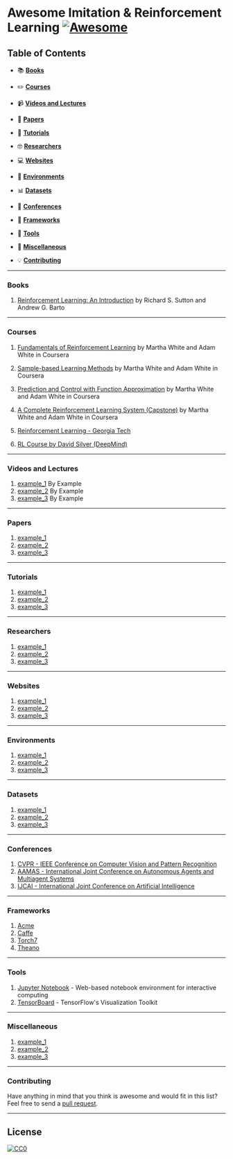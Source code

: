 # Awesome Imitation & Reinforcement Learning [![Awesome](https://cdn.rawgit.com/sindresorhus/awesome/d7305f38d29fed78fa85652e3a63e154dd8e8829/media/badge.svg)](https://github.com/sindresorhus/awesome)

## Table of Contents

* :books: **[Books](#books)**

* :pencil2: **[Courses](#courses)**  

* :video_camera: **[Videos and Lectures](#videos-and-lectures)**  

* :pencil: **[Papers](#papers)**  

* :blue_book: **[Tutorials](#tutorials)**  

* :nerd_face: **[Researchers](#researchers)**  

* :computer: **[Websites](#websites)**  

* :game_die: **[Environments](#environments)**

* :bar_chart: **[Datasets](#datasets)**

* :loudspeaker: **[Conferences](#Conferences)**

* :vertical_traffic_light: **[Frameworks](#frameworks)**  

* :toolbox: **[Tools](#tools)**  

* :satellite: **[Miscellaneous](#miscellaneous)**  

* :bulb: **[Contributing](#contributing)** 

---
### Books

1.  [Reinforcement Learning: An Introduction](http://incompleteideas.net/book/RLbook2020.pdf) by Richard S. Sutton and Andrew G. Barto

--- 
### Courses

1. [Fundamentals of Reinforcement Learning](https://www.coursera.org/learn/fundamentals-of-reinforcement-learning) by Martha White and Adam White in Coursera

2. [Sample-based Learning Methods](https://www.coursera.org/learn/sample-based-learning-methods?) by Martha White and Adam White in Coursera

3. [Prediction and Control with Function Approximation](https://www.coursera.org/learn/prediction-control-function-approximation?) by Martha White and Adam White in Coursera

4. [A Complete Reinforcement Learning System (Capstone)](https://www.coursera.org/learn/complete-reinforcement-learning-system?) by Martha White and Adam White in Coursera

5. [Reinforcement Learning - Georgia Tech](https://classroom.udacity.com/courses/ud600)

6. [RL Course by David Silver (DeepMind)](https://www.youtube.com/watch?v=2pWv7GOvuf0&list=PLqYmG7hTraZBiG_XpjnPrSNw-1XQaM_gB)

---
### Videos and Lectures

1.  [example_1](https://www.youtube.com/) By Example
2.  [example_2](https://www.youtube.com/) By Example
3.  [example_3](https://www.youtube.com/) By Example

---
### Papers

1.  [example_1](http://example.pdf)
2.  [example_2](http://example.pdf)
3.  [example_3](http://example.pdf)

---
### Tutorials

1.  [example_1](http://example.pdf)
2.  [example_2](http://example.pdf)
3.  [example_3](http://example.pdf)

---
### Researchers

1. [example_1](http://example.com)
2. [example_2](http://example.com)
3. [example_3](http://example.com)

---
### Websites

1. [example_1](http://example.com)
2. [example_2](http://example.com)
3. [example_3](http://example.com)

---
### Environments

1. [example_1](http://example.com)
2. [example_2](http://example.com)
3. [example_3](http://example.com)

---
### Datasets

1. [example_1](http://example.com)
2. [example_2](http://example.com)
3. [example_3](http://example.com)

---
### Conferences

1. [CVPR - IEEE Conference on Computer Vision and Pattern Recognition](http://cvpr2018.thecvf.com)
2. [AAMAS - International Joint Conference on Autonomous Agents and Multiagent Systems](http://celweb.vuse.vanderbilt.edu/aamas18/)
3. [IJCAI - 	International Joint Conference on Artificial Intelligence](https://www.ijcai-18.org/)

---
### Frameworks

1.  [Acme](https://deepmind.com/research/publications/Acme)  
2.  [Caffe](http://caffe.berkeleyvision.org/)  
3.  [Torch7](http://torch.ch/)  
4.  [Theano](http://deeplearning.net/software/theano/)

---
### Tools

1.  [Jupyter Notebook](http://jupyter.org) - Web-based notebook environment for interactive computing
2.  [TensorBoard](https://github.com/tensorflow/tensorboard) - TensorFlow's Visualization Toolkit

---
### Miscellaneous

1. [example_1](http://example.com)
2. [example_2](http://example.com)
3. [example_3](http://example.com)

-----
### Contributing
Have anything in mind that you think is awesome and would fit in this list? Feel free to send a [pull request](https://github.com/jrzmnt/Awesome-RL-IL/pulls).

-----
## License

[![CC0](http://i.creativecommons.org/p/zero/1.0/88x31.png)](http://creativecommons.org/publicdomain/zero/1.0/)

